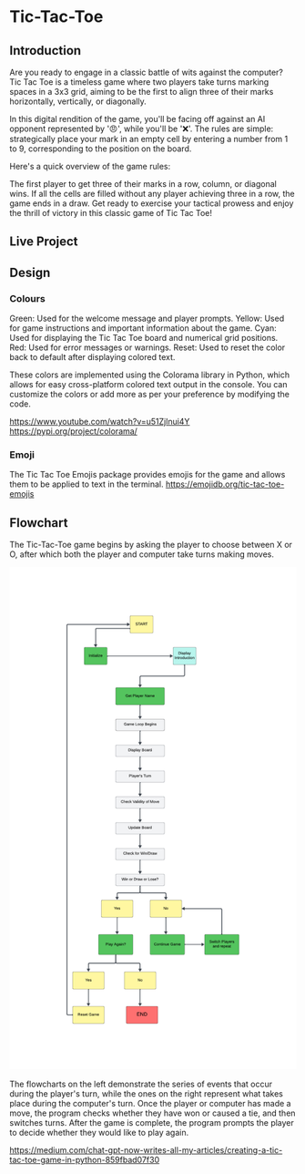 # Tic-Tac-Toe

## Introduction ##

Are you ready to engage in a classic battle of wits against the computer? Tic Tac Toe is a timeless game where two players take turns marking spaces in a 3x3 grid, aiming to be the first to align three of their marks horizontally, vertically, or diagonally.

In this digital rendition of the game, you'll be facing off against an AI opponent represented by '😠', while you'll be '❌'. The rules are simple: strategically place your mark in an empty cell by entering a number from 1 to 9, corresponding to the position on the board.

Here's a quick overview of the game rules:

The first player to get three of their marks in a row, column, or diagonal wins.
If all the cells are filled without any player achieving three in a row, the game ends in a draw.
Get ready to exercise your tactical prowess and enjoy the thrill of victory in this classic game of Tic Tac Toe!

## Live Project ##

## Design ##

### Colours ###

Green: Used for the welcome message and player prompts.
Yellow: Used for game instructions and important information about the game.
Cyan: Used for displaying the Tic Tac Toe board and numerical grid positions.
Red: Used for error messages or warnings.
Reset: Used to reset the color back to default after displaying colored text.

These colors are implemented using the Colorama library in Python, which allows for easy cross-platform colored text output in the console. You can customize the colors or add more as per your preference by modifying the code.

https://www.youtube.com/watch?v=u51Zjlnui4Y
https://pypi.org/project/colorama/

### Emoji ###

The Tic Tac Toe Emojis package provides emojis for the game and allows them to be applied to text in the terminal.
https://emojidb.org/tic-tac-toe-emojis

## Flowchart ##

 The Tic-Tac-Toe game begins by asking the player to choose between X or O, after which both the player and computer take turns making moves. 

![alt text](documents/flowchart/chart.png)

The flowcharts on the left demonstrate the series of events that occur during the player's turn, while the ones on the right represent what takes place during the computer's turn. Once the player or computer has made a move, the program checks whether they have won or caused a tie, and then switches turns. 
After the game is complete, the program prompts the player to decide whether they would like to play again.

https://medium.com/chat-gpt-now-writes-all-my-articles/creating-a-tic-tac-toe-game-in-python-859fbad07f30
